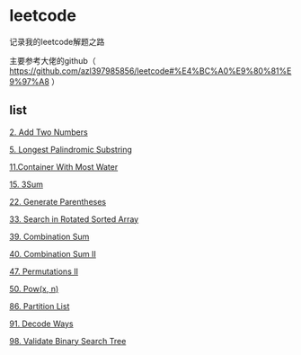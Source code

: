 # leetcode

记录我的leetcode解题之路

主要参考大佬的github（ https://github.com/azl397985856/leetcode#%E4%BC%A0%E9%80%81%E9%97%A8 ）

## list

[2. Add Two Numbers](./problems/2.%20Add%20Two%20Numbers.md)

[5. Longest Palindromic Substring](./problems/5.%20Longest%20Palindromic%20Substring.md)

[11.Container With Most Water](./problems/11.Container%20With%20Most%20Water.md)

[15. 3Sum](./problems/15.%203Sum.md)

[22. Generate Parentheses](./problems/22.%20Generate%20Parentheses.md)

[33. Search in Rotated Sorted Array](./problems/33.%20Search%20in%20Rotated%20Sorted%20Array.md)

[39. Combination Sum](./problems/39.%20Combination%20Sum.md)

[40. Combination Sum II](./problems/40.%20Combination%20Sum%20II.md)

[47. Permutations II](./problems/47.%20Permutations%20II.md)

[50. Pow(x, n)](./problems/50.%20Pow(x,%20n).md)

[86. Partition List](./problems/86.%20Partition%20List.md)

[91. Decode Ways](./problems/91.%20Decode%20Ways.md)

[98. Validate Binary Search Tree](./problems/98.%20Validate%20Binary%20Search%20Tree.md)


